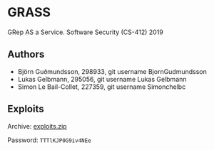 # GRASS

GRep AS a Service. Software Security (CS-412) 2019

## Authors

* Björn Guðmundsson, 298933, git username BjornGudmundsson
* Lukas Gelbmann, 295056, git username Lukas Gelbmann
* Simon Le Bail-Collet, 227359, git username Simonchelbc

## Exploits

Archive: [exploits.zip](https://github.com/LukasGelbmann/GRASS/files/3150211/exploits.zip)

Password: `TTTlKJP0G9iv4NEe`
